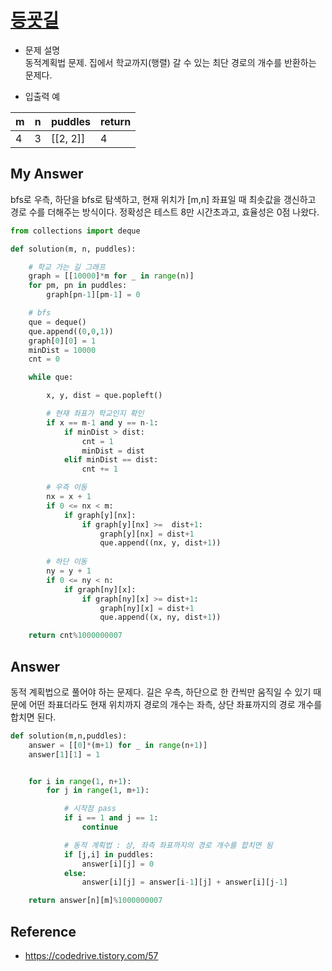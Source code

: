 # [등굣길](https://programmers.co.kr/learn/courses/30/lessons/42898)

- 문제 설명<br>
동적계획법 문제. 집에서 학교까지(행렬) 갈 수 있는 최단 경로의 개수를 반환하는 문제다.

- 입출력 예<br>

|m|n|puddles|return|
|-|-|-|-|
|4|3|[[2, 2]]|4|

## My Answer
bfs로 우측, 하단을 bfs로 탐색하고, 현재 위치가 [m,n] 좌표일 때 최솟값을 갱신하고 경로 수를 더해주는 방식이다.
정확성은 테스트 8만 시간초과고, 효율성은 0점 나왔다.
```python
from collections import deque

def solution(m, n, puddles):

    # 학교 가는 길 그래프
    graph = [[10000]*m for _ in range(n)]
    for pm, pn in puddles:
        graph[pn-1][pm-1] = 0

    # bfs
    que = deque()
    que.append((0,0,1))
    graph[0][0] = 1
    minDist = 10000
    cnt = 0

    while que:

        x, y, dist = que.popleft()

        # 현재 좌표가 학교인지 확인
        if x == m-1 and y == n-1:
            if minDist > dist:
                cnt = 1
                minDist = dist
            elif minDist == dist:
                cnt += 1

        # 우측 이동
        nx = x + 1
        if 0 <= nx < m:
            if graph[y][nx]:
                if graph[y][nx] >=  dist+1:
                    graph[y][nx] = dist+1
                    que.append((nx, y, dist+1))
        
        # 하단 이동
        ny = y + 1
        if 0 <= ny < n:
            if graph[ny][x]:
                if graph[ny][x] >= dist+1:
                    graph[ny][x] = dist+1
                    que.append((x, ny, dist+1))

    return cnt%1000000007
```

## Answer
동적 계획법으로 풀어야 하는 문제다. 길은 우측, 하단으로 한 칸씩만 움직일 수 있기 때문에 
어떤 좌표더라도 현재 위치까지 경로의 개수는 좌측, 상단 좌표까지의 경로 개수를 합치면 된다.
```python
def solution(m,n,puddles):
    answer = [[0]*(m+1) for _ in range(n+1)]
    answer[1][1] = 1


    for i in range(1, n+1):
        for j in range(1, m+1):

            # 시작점 pass
            if i == 1 and j == 1:
                continue

            # 동적 계획법 : 상, 좌측 좌표까지의 경로 개수를 합치면 됨
            if [j,i] in puddles:
                answer[i][j] = 0
            else:
                answer[i][j] = answer[i-1][j] + answer[i][j-1]

    return answer[n][m]%1000000007
```

## Reference
- https://codedrive.tistory.com/57